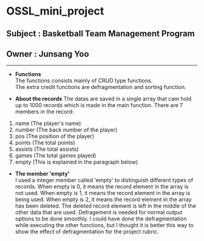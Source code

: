 # OSSL_mini_project

## Subject : Basketball Team Management Program

## Owner : Junsang Yoo

---
* **Functions**  
The functions consists mainly of CRUD type functions.  
The extra credit functions are defragmentation and sorting function.  

* **About the records**
The datas are saved in a single array that cam hold up to 1000 records which is made in the main function. 
There are 7 members in the record:  
1. name (The player's name)
2. number (The back number of the player)
3. pos (The position of the player)
4. points (The total points)
5. assists (The total assists)
6. games (The total games played)
7. empty (This is explained in the paragraph below)  

* **The member 'empty'**  
I used a integer member called 'empty' to distinguish different types of records. 
When empty is 0, it means the record element in the array is not used. 
When empty is 1, it means the record element in the array is being used. 
When empty is 2, it means the record element in the array has been deleted. 
The deleted record element is left in the middle of the other data that are used. 
Defragement is needed for normal output options to be done smoothly. 
I could have done the defragmentation while executing the other functions,
but I thought it is better this way to show the effect of defragmentation for the project rubric.
